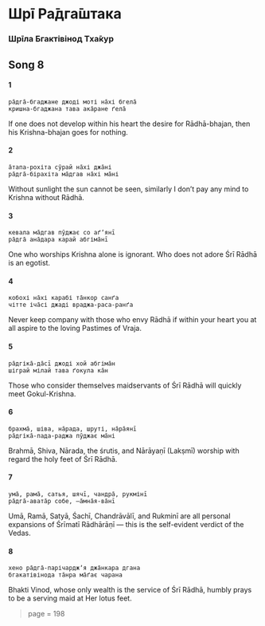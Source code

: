 # Шрī Ра̄дга̄штака

### Шрīла Бгактівінод Тха̄кур

## Song 8

#### 1

    ра̄дга̄-бгаджане джоді моті на̄хі бгела̄
    кришна-бгаджана тава ака̄ране ґела̄

If one does not develop within his heart the desire for Rādhā-bhajan, then his Krishna-bhajan goes for nothing.

#### 2

    а̄тапа-рохіта сӯрай на̄хі джа̄ні
    ра̄дга̄-бірахіта ма̄дгав на̄хі ма̄ні

Without sunlight the sun cannot be seen, similarly I don’t pay any mind to Krishna without Rādhā.

#### 3

    кевала ма̄дгав пӯджає со аґʼянī
    ра̄дга̄ ана̄дара карай абгіма̄нī

One who worships Krishna alone is ignorant. Who does not adore Śrī Rādhā is an egotist.

#### 4

    кобохі на̄хі карабі та̄нкор санґа
    чітте іча̄сі джаді враджа-раса-ранґа

Never keep company with those who envy Rādhā if within your heart you at all aspire to the loving Pastimes of Vraja.

#### 5

    ра̄дгіка̄-да̄сī джоді хой абгіма̄н
    шіграй мілай тава ґокула ка̄н

Those who consider themselves maidservants of Śrī Rādhā will quickly meet Gokul-Krishna.

#### 6

    брахма̄, шіва, на̄рада, шруті, на̄ра̄янī
    ра̄дгіка̄-пада-раджа пӯджає ма̄ні

Brahmā, Shiva, Nārada, the śrutis, and Nārāyaṇī (Lakṣmī) worship with regard the holy feet of Śrī Rādhā.

#### 7

    ума̄, рама̄, сатья, шячī, чандра̄, рукмінī
    ра̄дга̄-авата̄р собе, —а̄мна̄я-ва̄нī

Umā, Ramā, Satyā, Śachī, Chandrāvālī, and Rukminī are all personal expansions of Śrīmatī Rādhārāṇī — this is the self-evident verdict of the Vedas.

#### 8

    хено ра̄дга̄-парічарджʼя джа̄нкара дгана
    бгакатівінода та̄нра ма̄ґає чарана

Bhakti Vinod, whose only wealth is the service of Śrī Rādhā, humbly prays to be a serving maid at Her lotus feet.


> page = 198